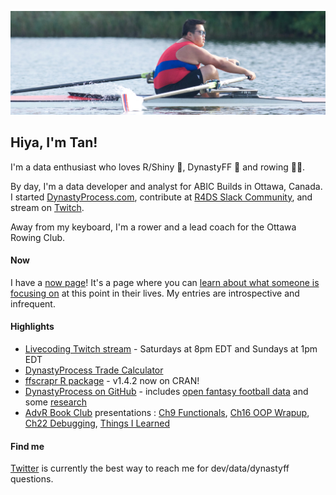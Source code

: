 ![Tan rowing](https://github.com/tanho63/tanho63/raw/main/cover.png)

## Hiya, I'm Tan!

I'm a data enthusiast who loves R/Shiny 🤩, DynastyFF 🏈 and rowing 🚣‍♂️. 

By day, I'm a data developer and analyst for ABIC Builds in Ottawa, Canada. I started [DynastyProcess.com](https://dynastyprocess.com), contribute at [R4DS Slack Community](https://r4ds.io), and stream on [Twitch](https://twitch.tv/tanho_). 

Away from my keyboard, I'm a rower and a lead coach for the Ottawa Rowing Club.

#### Now
I have a [now page](https://tanho.ca/now)! It's a page where you can [learn about what someone is focusing on](https://nownownow.com/about) at this point in their lives. My entries are introspective and infrequent. 

#### Highlights
- [Livecoding Twitch stream](https://twitch.tv/tanho_) - Saturdays at 8pm EDT and Sundays at 1pm EDT
- [DynastyProcess Trade Calculator](https://apps.dynastyprocess.com/calc)
- [ffscrapr R package](https://github.com/DynastyProcess/ffscrapr) - v1.4.2 now on CRAN!
- [DynastyProcess on GitHub](https://github.com/DynastyProcess) - includes [open fantasy football data](https://github.com/DynastyProcess/data) and some [research](https://github.com/DynastyProcess/research)
- [AdvR Book Club](https://github.com/r4ds/bookclub-advanced_r) presentations : [Ch9 Functionals](https://youtu.be/o0a6aJ4kCkU), [Ch16 OOP Wrapup](https://www.youtube.com/watch?v=W1uc8HbyZvI), [Ch22 Debugging](https://www.youtube.com/watch?v=ROMefwMuqXU), [Things I Learned](https://r4ds.github.io/bookclub-Advanced_R/Presentations/Week25/Cohort1/Tan-TIL.html)

#### Find me
[Twitter](https://twitter.com/@_TanHo) is currently the best way to reach me for dev/data/dynastyff questions. 

